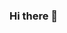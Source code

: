 ### Hi there 👋

<!--
**Xiaoyuvivi/Xiaoyuvivi** is a ✨ _special_ ✨ repository because its `README.md` (this file) appears on your GitHub profile.

I am Xiaoyu, you could call me XY. I am super enjoy learning web develpment lanaguages, frameworks, and design.


